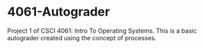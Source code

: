 # 4061-Autograder
Project 1 of CSCI 4061: Intro To Operating Systems. This is a basic autograder created using the concept of processes.
